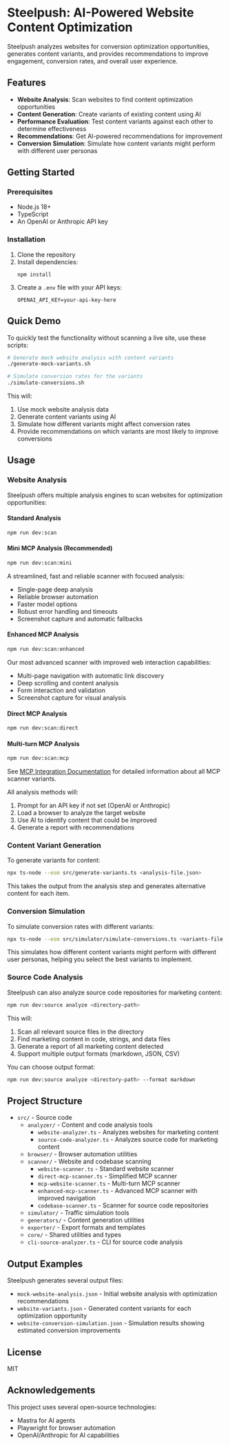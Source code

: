# Steelpush: AI-Powered Website Content Optimization

Steelpush analyzes websites for conversion optimization opportunities, generates content variants, and provides recommendations to improve engagement, conversion rates, and overall user experience.

## Features

- **Website Analysis**: Scan websites to find content optimization opportunities
- **Content Generation**: Create variants of existing content using AI
- **Performance Evaluation**: Test content variants against each other to determine effectiveness
- **Recommendations**: Get AI-powered recommendations for improvement
- **Conversion Simulation**: Simulate how content variants might perform with different user personas

## Getting Started

### Prerequisites

- Node.js 18+
- TypeScript
- An OpenAI or Anthropic API key

### Installation

1. Clone the repository
2. Install dependencies:
   ```
   npm install
   ```
3. Create a `.env` file with your API keys:
   ```
   OPENAI_API_KEY=your-api-key-here
   ```

## Quick Demo

To quickly test the functionality without scanning a live site, use these scripts:

```bash
# Generate mock website analysis with content variants
./generate-mock-variants.sh

# Simulate conversion rates for the variants
./simulate-conversions.sh
```

This will:
1. Use mock website analysis data
2. Generate content variants using AI
3. Simulate how different variants might affect conversion rates
4. Provide recommendations on which variants are most likely to improve conversions

## Usage

### Website Analysis

Steelpush offers multiple analysis engines to scan websites for optimization opportunities:

#### Standard Analysis
```bash
npm run dev:scan
```

#### Mini MCP Analysis (Recommended)
```bash
npm run dev:scan:mini
```
A streamlined, fast and reliable scanner with focused analysis:
- Single-page deep analysis
- Reliable browser automation
- Faster model options
- Robust error handling and timeouts
- Screenshot capture and automatic fallbacks

#### Enhanced MCP Analysis
```bash
npm run dev:scan:enhanced
```
Our most advanced scanner with improved web interaction capabilities:
- Multi-page navigation with automatic link discovery
- Deep scrolling and content analysis
- Form interaction and validation
- Screenshot capture for visual analysis

#### Direct MCP Analysis
```bash
npm run dev:scan:direct
```

#### Multi-turn MCP Analysis
```bash
npm run dev:scan:mcp
```

See [MCP Integration Documentation](docs/MCP-INTEGRATION.md) for detailed information about all MCP scanner variants.

All analysis methods will:
1. Prompt for an API key if not set (OpenAI or Anthropic)
2. Load a browser to analyze the target website
3. Use AI to identify content that could be improved
4. Generate a report with recommendations

### Content Variant Generation

To generate variants for content:

```bash
npx ts-node --esm src/generate-variants.ts <analysis-file.json>
```

This takes the output from the analysis step and generates alternative content for each item.

### Conversion Simulation

To simulate conversion rates with different variants:

```bash
npx ts-node --esm src/simulator/simulate-conversions.ts <variants-file.json>
```

This simulates how different content variants might perform with different user personas, helping you select the best variants to implement.

### Source Code Analysis

Steelpush can also analyze source code repositories for marketing content:

```bash
npm run dev:source analyze <directory-path>
```

This will:
1. Scan all relevant source files in the directory
2. Find marketing content in code, strings, and data files
3. Generate a report of all marketing content detected
4. Support multiple output formats (markdown, JSON, CSV)

You can choose output format:
```bash
npm run dev:source analyze <directory-path> --format markdown
```

## Project Structure

- `src/` - Source code
  - `analyzer/` - Content and code analysis tools
    - `website-analyzer.ts` - Analyzes websites for marketing content
    - `source-code-analyzer.ts` - Analyzes source code for marketing content
  - `browser/` - Browser automation utilities
  - `scanner/` - Website and codebase scanning
    - `website-scanner.ts` - Standard website scanner
    - `direct-mcp-scanner.ts` - Simplified MCP scanner
    - `mcp-website-scanner.ts` - Multi-turn MCP scanner
    - `enhanced-mcp-scanner.ts` - Advanced MCP scanner with improved navigation
    - `codebase-scanner.ts` - Scanner for source code repositories
  - `simulator/` - Traffic simulation tools
  - `generators/` - Content generation utilities
  - `exporter/` - Export formats and templates
  - `core/` - Shared utilities and types
  - `cli-source-analyzer.ts` - CLI for source code analysis

## Output Examples

Steelpush generates several output files:

- `mock-website-analysis.json` - Initial website analysis with optimization recommendations
- `website-variants.json` - Generated content variants for each optimization opportunity
- `website-conversion-simulation.json` - Simulation results showing estimated conversion improvements

## License

MIT

## Acknowledgements

This project uses several open-source technologies:
- Mastra for AI agents
- Playwright for browser automation
- OpenAI/Anthropic for AI capabilities
